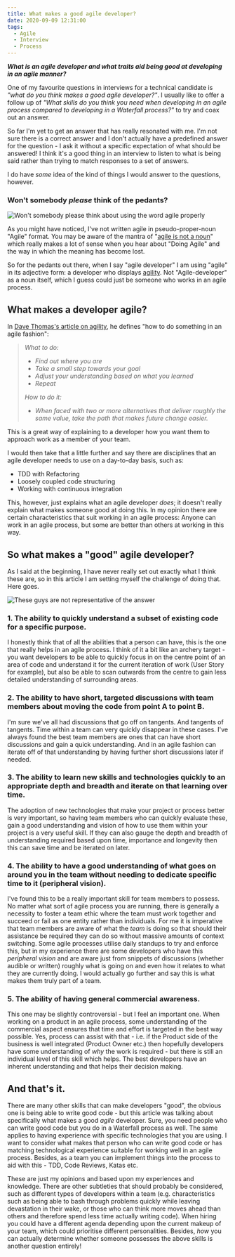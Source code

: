```yaml
---
title: What makes a good agile developer?
date: 2020-09-09 12:31:00
tags:
  - Agile
  - Interview
  - Process
---
```


**_What is an agile developer and what traits aid being good at developing in an agile manner?_**

One of my favourite questions in interviews for a technical candidate is _"what do you think makes a good agile developer?"_. I usually like to offer a follow up of _"What skills do you think you need when developing in an agile process compared to developing in a Waterfall process?"_ to try and coax out an answer.

So far I'm yet to get an answer that has really resonated with me. I'm not sure there is a correct answer and I don't actually have a predefined answer for the question - I ask it without a specific expectation of what should be answered! I think it's a good thing in an interview to listen to what is being said rather than trying to match responses to a set of answers.

I do have _some_ idea of the kind of things I would answer to the questions, however.

### Won't somebody _please_ think of the pedants?

![Won't somebody please think about using the word agile properly](somebody_please.jpg "Agile is a misused word!")

As you might have noticed, I've not written agile in pseudo-proper-noun "Agile" format. You may be aware of the mantra of "[agile is not a noun](https://www.youtube.com/watch?v=a-BOSpxYJ9M)" which really makes a lot of sense when you hear about "Doing Agile" and the way in which the meaning has become lost.

So for the pedants out there, when I say "agile developer" I am using "agile" in its adjective form: a developer who displays [agility](https://pragdave.me/blog/2014/03/04/time-to-kill-agile.html). Not "Agile-developer" as a noun itself, which I guess could just be someone who works in an agile process.

## What makes a developer agile?

In [Dave Thomas's article on agility](https://pragdave.me/blog/2014/03/04/time-to-kill-agile.html), he defines "how to do something in an agile fashion":

> _What to do:_
>
> - _Find out where you are_
> - _Take a small step towards your goal_
> - _Adjust your understanding based on what you learned_
> - _Repeat_
>
> _How to do it:_
>
> - _When faced with two or more alternatives that deliver roughly the same value, take the path that makes future change easier._

This is a great way of explaining to a developer how you want them to approach work as a member of your team.

I would then take that a little further and say there are disciplines that an agile developer needs to use on a day-to-day basis, such as:

- TDD with Refactoring
- Loosely coupled code structuring
- Working with continuous integration

This, however, just explains what an agile developer _does_; it doesn't really explain what makes someone good at doing this. In my opinion there are certain characteristics that suit working in an agile process: Anyone can work in an agile process, but some are better than others at working in this way.

## So what makes a "good" agile developer?

As I said at the beginning, I have never really set out exactly what I think these are, so in this article I am setting myself the challenge of doing that. Here goes.

![These guys are not representative of the answer](three-wise-monkeys-clipart-md.png "Source: https://creazilla.com/nodes/22044-three-wise-monkeys-clipart")

### 1. The ability to quickly understand a subset of existing code for a specific purpose.

I honestly think that of all the abilities that a person can have, this is the one that really helps in an agile process. I think of it a bit like an archery target - you want developers to be able to quickly focus in on the centre point of an area of code and understand it for the current iteration of work (User Story for example), but also be able to scan outwards from the centre to gain less detailed understanding of surrounding areas.

### 2. The ability to have short, targeted discussions with team members about moving the code from point A to point B.

I'm sure we've all had discussions that go off on tangents. And tangents of tangents. Time within a team can very quickly disappear in these cases. I've always found the best team members are ones that can have short discussions and gain a quick understanding. And in an agile fashion can iterate off of that understanding by having further short discussions later if needed.

### 3. The ability to learn new skills and technologies quickly to an appropriate depth and breadth and iterate on that learning over time.

The adoption of new technologies that make your project or process better is very important, so having team members who can quickly evaluate these, gain a good understanding and vision of how to use them within your project is a very useful skill. If they can also gauge the depth and breadth of understanding required based upon time, importance and longevity then this can save time and be iterated on later.

### 4. The ability to have a good understanding of what goes on around you in the team without needing to dedicate specific time to it (peripheral vision).

I've found this to be a really important skill for team members to possess. No matter what sort of agile process you are running, there is generally a necessity to foster a team ethic where the team must work together and succeed or fail as one entity rather than individuals. For me it is imperative that team members are aware of what the _team_ is doing so that should their assistance be required they can do so without massive amounts of context switching. Some agile processes utilise daily standups to try and enforce this, but in my experience there are some developers who have this _peripheral vision_ and are aware just from snippets of discussions (whether audible or written) roughly what is going on and even how it relates to what they are currently doing. I would actually go further and say this is what makes them truly part of a team.

### 5. The ability of having general commercial awareness.

This one may be slightly controversial - but I feel an important one. When working on a product in an agile process, some understanding of the commercial aspect ensures that time and effort is targeted in the best way possible. Yes, process can assist with that - i.e. if the Product side of the business is well integrated (Product Owner etc.) then hopefully developers have some understanding of _why_ the work is required - but there is still an individual level of this skill which helps. The best developers have an inherent understanding and that helps their decision making.

## And that's it.

There are many other skills that can make developers "good", the obvious one is being able to write good code - but this article was talking about specifically what makes a good _agile_ developer. Sure, you need people who can write good code but you do in a Waterfall process as well. The same applies to having experience with specific technologies that you are using. I want to consider what makes that person who can write good code or has matching technological experience suitable for working well in an agile process. Besides, as a team you can implement things into the process to aid with this - TDD, Code Reviews, Katas etc.

These are just my opinions and based upon my experiences and knowledge. There are other subtleties that should probably be considered, such as different types of developers within a team (e.g. characteristics such as being able to bash through problems quickly while leaving devastation in their wake, or those who can think more moves ahead than others and therefore spend less time actually writing code). When hiring you could have a different agenda depending upon the current makeup of your team, which could prioritise different personalities. Besides, _how_ you can actually determine whether someone possesses the above skills is another question entirely!

